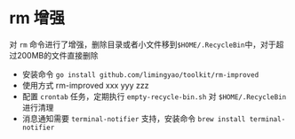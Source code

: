 # rm 增强

对 `rm` 命令进行了增强，删除目录或者小文件移到`$HOME/.RecycleBin`中，对于超过200MB的文件直接删除

+ 安装命令 `go install github.com/limingyao/toolkit/rm-improved`
+ 使用方式 rm-improved xxx yyy zzz
+ 配置 `crontab` 任务，定期执行 `empty-recycle-bin.sh` 对 `$HOME/.RecycleBin` 进行清理
+ 消息通知需要 `terminal-notifier` 支持，安装命令 `brew install terminal-notifier`
